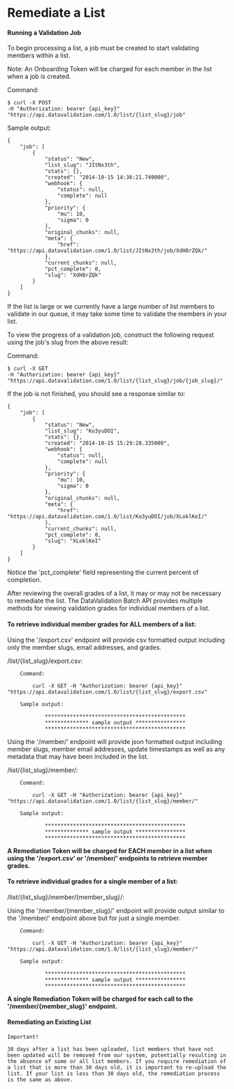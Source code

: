 Remediate a List
====================

#### Running a Validation Job 

To begin processing a list, a job must be created to start validating members within a list.

Note: An Onboarding Token will be charged for each member in the list when a job is created.

Command:

    $ curl -X POST
    -H "Authorization: bearer {api_key}"
    "https://api.datavalidation.com/1.0/list/{list_slug}/job"

Sample output:

    {
        "job": [
            {
                "status": "New",
                "list_slug": "JItNx3th",
                "stats": {},
                "created": "2014-10-15 14:36:21.749000",
                "webhook": {
                    "status": null,
                    "complete": null
                },
                "priority": {
                    "mu": 10,
                    "sigma": 0
                },
                "original_chunks": null,
                "meta": {
                    "href": "https://api.datavalidation.com/1.0/list/JItNx3th/job/XdH8rZQk/"
                },
                "current_chunks": null,
                "pct_complete": 0,
                "slug": "XdH8rZQk"
            }
        ]
    }


If the list is large or we currently have a large number of list members to validate in our queue, it may take some time to validate the members in your list. 

To view the progress of a validation job, construct the following request using the job's slug from the above result:

Command:

    $ curl -X GET
    -H "Authorization: bearer {api_key}"
    "https://api.datavalidation.com/1.0/list/{list_slug}/job/{job_slug}/"


If the job is not finished, you should see a response similar to:

    {
        "job": [
            {
                "status": "New",
                "list_slug": "Ko3yuDOI",
                "stats": {},
                "created": "2014-10-15 15:29:28.335000",
                "webhook": {
                    "status": null,
                    "complete": null
                },
                "priority": {
                    "mu": 10,
                    "sigma": 0
                },
                "original_chunks": null,
                "meta": {
                    "href": "https://api.datavalidation.com/1.0/list/Ko3yuDOI/job/XLoklKeI/"
                },
                "current_chunks": null,
                "pct_complete": 0,
                "slug": "XLoklKeI"
            }
        ]
    }

Notice the 'pct_complete' field representing the current percent of completion.


After reviewing the overall grades of a list, it may or may not be necessary to remediate the list. The DataValidation Batch API provides multiple methods for viewing validation grades for individual members of a list.

#### To retrieve individual member grades for ALL members of a list:

Using the '/export.csv' endpoint will provide csv formatted output including only the member slugs, email addresses, and grades.

/list/{list_slug}/export.csv:
    
        Command:

            curl -X GET -H "Authorization: bearer {api_key}" "https://api.datavalidation.com/1.0/list/{list_slug}/export.csv"

        Sample output:

                *********************************************
                ************** sample output ****************
                *********************************************


Using the '/member/' endpoint will provide json formatted output including member slugs, member email addresses, update timestamps as well as any metadata that may have been included in the list.

/list/{list_slug}/member/:

        Command:

            curl -X GET -H "Authorization: bearer {api_key}" "https://api.datavalidation.com/1.0/list/{list_slug}/member/"

        Sample output:

                *********************************************
                ************** sample output ****************
                *********************************************

**A Remediation Token will be charged for EACH member in a list when using the '/export.csv' or '/member/' endpoints to retrieve member grades.**


#### To retrieve individual grades for a single member of a list:
    
/list/{list_slug}/member/{member_slug}/:

Using the '/member/{member_slug}/' endpoint will provide output similar to the '/member/' endpoint above but for just a single member.

        Command:

            curl -X GET -H "Authorization: bearer {api_key}" "https://api.datavalidation.com/1.0/list/{list_slug}/member/"

        Sample output:

                *********************************************
                ************** sample output ****************
                *********************************************

**A single Remediation Token will be charged for each call to the '/member/{member_slug}' endpoint.**


#### Remediating an Existing List 

    Important!
    
    30 days after a list has been uploaded, list members that have not been updated will be removed from our system, potentially resulting in the absence of some or all list members. If you require remediation of a list that is more than 30 days old, it is important to re-upload the list. If your list is less than 30 days old, the remediation process is the same as above.

